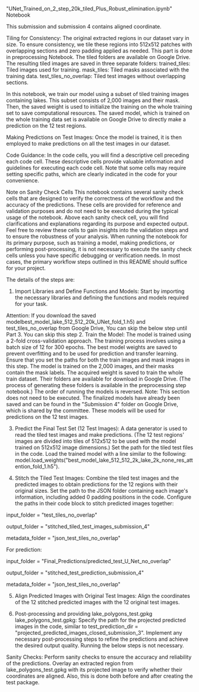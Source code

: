 "UNet_Trained_on_2_step_20k_tiled_Plus_Robust_elimination.ipynb" Notebook

This submission and submission 4 contains aligned coordinate.

Tiling for Consistency: The original extracted regions in our dataset vary in size. To ensure consistency, we tile these regions into 512x512 patches with overlapping sections and zero padding applied as needed. This part is done in preprocessing Notebook. The tiled folders are available on Google Drive. The resulting tiled images are saved in three separate folders: trained_tiles: Tiled images used for training. mask_tiles: Tiled masks associated with the training data. test_tiles_no_overlap: Tiled test images without overlapping sections.

In this notebook, we train our model using a subset of tiled training images containing lakes. This subset consists of 2,000 images and their mask. Then, the saved weight is used to initialize the training on the whole training set to save computational resources. The saved model, which is trained on the whole training data set is available on Google Drive to directly make a prediction on the 12 test regions.

Making Predictions on Test Images: Once the model is trained, it is then employed to make predictions on all the test images in our dataset.

Code Guidance: In the code cells, you will find a descriptive cell preceding each code cell. These descriptive cells provide valuable information and guidelines for executing each code cell. Note that some cells may require setting specific paths, which are clearly indicated in the code for your convenience.

Note on Sanity Check Cells This notebook contains several sanity check cells that are designed to verify the correctness of the workflow and the accuracy of the predictions. These cells are provided for reference and validation purposes and do not need to be executed during the typical usage of the notebook. Above each sanity check cell, you will find clarifications and explanations regarding its purpose and expected output. Feel free to review these cells to gain insights into the validation steps and to ensure the robustness of your analysis. When running the notebook for its primary purpose, such as training a model, making predictions, or performing post-processing, it is not necessary to execute the sanity check cells unless you have specific debugging or verification needs. In most cases, the primary workflow steps outlined in this README should suffice for your project.

The details of the steps are:

1. Import Libraries and Define Functions and Models: Start by importing the necessary libraries and defining the functions and models required for your task.
   
Attention: If you download the saved modelbest_model_lake_512_512_20k_UNet_fold_1.h5) and test_tiles_no_overlap from Google Drive, You can skip the below step until Part 3.
You can skip this step 
2. Train the Model: The model is trained using a 2-fold cross-validation approach. The training process involves using a batch size of 12 for 300 epochs. The best model weights are saved to prevent overfitting and to be used for prediction and transfer learning. Ensure that you set the paths for both the train images and mask images in this step. The model is trained on the 2,000 images, and their masks contain the mask labels. The acquired weight is saved to train the whole train dataset. Their folders are available for download in Google Drive. (The process of generating these folders is available in the preprocessing step notebook.) The order of running the models is reversed. Note: This section does not need to be executed. The finalized models have already been saved and can be found in the "Submission 4" folder on Google Drive, which is shared by the committee. These models will be used for predictions on the 12 test images.

3. Predict the Final Test Set (12 Test Images): A data generator is used to read the tiled test images and make predictions. (The 12 test regions' images are divided into tiles of 512x512 to be used with the model trained on 512x512 image dimensions.) Set the path for the tiled test files in the code. Load the trained model with a line similar to the following: model.load_weights("best_model_lake_512_512_2k_lake_2k_none_res_attention_fold_1.h5").

4. Stitch the Tiled Test Images: Combine the tiled test images and the predicted images to obtain predictions for the 12 regions with their original sizes. Set the path to the JSON folder containing each image's information, including added 0 padding positions in the code. Configure the paths in their code block to stitch predicted images together:

input_folder = "test_tiles_no_overlap"

output_folder = "stitched_tiled_test_images_submission_4"

metadata_folder = "json_test_tiles_no_overlap"

For prediction:

input_folder = "Final_Predictions/predicted_test_U_Net_no_overlap"

output_folder = "stitched_test_prediction_submission_4"

metadata_folder = "json_test_tiles_no_overlap"

5. Align Predicted Images with Original Test Images: Align the coordinates of the 12 stitched predicted images with the 12 original test images. 

6. Post-processing and providing lake_polygons_test.gpkg lake_polygons_test.gpkg: Specify the path for the projected predicted images in the code, similar to test_prediction_dir = "projected_predicted_images_closed_submission_3". Implement any necessary post-processing steps to refine the predictions and achieve the desired output quality. Running the below steps is not necessary.

Sanity Checks: Perform sanity checks to ensure the accuracy and reliability of the predictions. Overlay an extracted region from lake_polygons_test.gpkg with its projected image to verify whether their coordinates are aligned. Also, this is done both before and after creating the test package.

